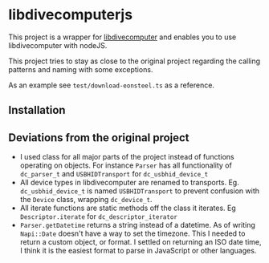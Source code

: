 # libdivecomputerjs

This project is a wrapper for [libdivecomputer](https://www.libdivecomputer.org/) and enables you to use libdivecomputer with nodeJS.

This project tries to stay as close to the original project regarding the calling patterns and naming with some exceptions.

As an example see `test/download-eonsteel.ts` as a reference.

## Installation


## Deviations from the original project

-   I used class for all major parts of the project instead of functions operating on objects. For instance `Parser` has all functionality of `dc_parser_t` and `USBHIDTransport` for `dc_usbhid_device_t`
-   All device types in libdivecomputer are renamed to transports. Eg. `dc_usbhid_device_t` is named `USBHIDTransport` to prevent confusion with the `Device` class, wrapping `dc_device_t`.
-   All iterate functions are static methods off the class it iterates. Eg `Descriptor.iterate` for `dc_descriptor_iterator`
-   `Parser.getDatetime` returns a string instead of a datetime. As of writing `Napi::Date` doesn't have a way to set the timezone. This I needed to return a custom object, or format. I settled on returning an ISO date time, I think it is the easiest format to parse in JavaScript or other languages.
